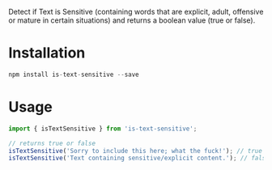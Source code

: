 Detect if Text is Sensitive (containing words that are explicit, adult, offensive or mature in certain situations) and returns a boolean value (true or false).

# Installation
```js
npm install is-text-sensitive --save
```

# Usage

```js
import { isTextSensitive } from 'is-text-sensitive';

// returns true or false
isTextSensitive('Sorry to include this here; what the fuck!'); // true ✅
isTextSensitive('Text containing sensitive/explicit content.'); // false ❌
```
